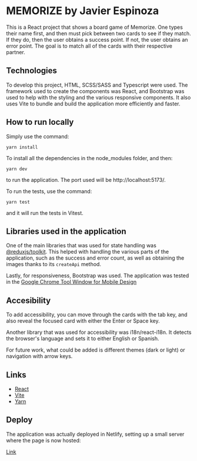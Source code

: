 # MEMORIZE by Javier Espinoza

This is a React project that shows a board game of Memorize. One types their name first, and then must pick between two cards to see if they match. If they do, then the user obtains a success point. If not, the user obtains an error point. The goal is to match all of the cards with their respective partner.

## Technologies

To develop this project, HTML, SCSS/SASS and Typescript were used. The framework used to create the components was React, and Bootstrap was used to help with the styling and the various responsive components. It also uses Vite to bundle and build the application more efficiently and faster.

## How to run locally

Simply use the command:

`yarn install`

To install all the dependencies in the node_modules folder, and then:

`yarn dev`

to run the application. The port used will be http://localhost:5173/.

To run the tests, use the command:

`yarn test`

and it will run the tests in Vitest.

## Libraries used in the application

One of the main libraries that was used for state handling was [@reduxjs/toolkit](https://redux-toolkit.js.org/). This helped with handling the various parts of the application, such as the success and error count, as well as obtaining the images thanks to its `createApi` method.

Lastly, for responsiveness, Bootstrap was used. The application was tested in the [Google Chrome Tool Window for Mobile Design](https://i.imgur.com/K2y5lST.png)

## Accesibility

To add accessibility, you can move through the cards with the tab key, and also reveal the focused card with either the Enter or Space key.

Another library that was used for accessibility was i18n/react-i18n. It detects the browser's language and sets it to either English or Spanish.

For future work, what could be added is different themes (dark or light) or navigation with arrow keys.

## Links

- [React](https://react.dev/)
- [Vite](https://vitejs.dev/)
- [Yarn](https://yarnpkg.com/)

## Deploy

The application was actually deployed in Netlify, setting up a small server where the page is now hosted:

[Link](https://stellar-travesseiro-bbf442.netlify.app/)
